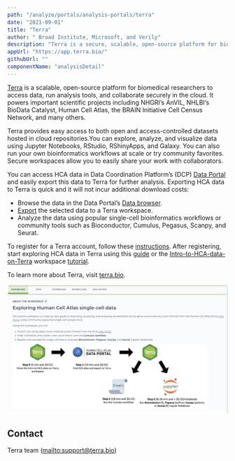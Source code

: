 ```yaml
---
path: "/analyze/portals/analysis-portals/terra"
date: "2021-09-01"
title: "Terra"
author: " Broad Institute, Microsoft, and Verily"
description: "Terra is a secure, scalable, open-source platform for biomedical researchers to access data, run analysis tools and collaborate."
appUrl: "https://app.terra.bio/"
githubUrl: ""
componentName: "analysisDetail"
---
```


[Terra](https://app.terra.bio/) is a scalable, open-source platform for biomedical researchers to access data, run analysis tools, and collaborate securely in the cloud. It powers important scientific projects including NHGRI’s AnVIL, NHLBI’s BioData Catalyst, Human Cell Atlas, the BRAIN Initiative Cell Census Network, and many others.

Terra provides easy access to both open and access-controlled datasets hosted in cloud repositories.You can explore, analyze, and visualize data using Jupyter Notebooks, RStudio, RShinyApps, and Galaxy. You can also run your own bioinformatics workflows at scale or try community favorites. Secure workspaces allow you to easily share your work with collaborators.

You can access HCA data in Data Coordination Platform’s (DCP) [Data Portal](/) and easily export this data to Terra for further analysis. Exporting HCA data to Terra is quick and it will not incur additional download costs:

- Browse the data in the Data Portal’s [Data browser](https://data.humancellatlas.org/explore/projects).
- [Export](/guides/consumer-vignettes/export-to-terra) the selected data to a Terra workspace.
- Analyze the data using popular single-cell bioinformatics workflows or community tools such as Bioconductor, Cumulus, Pegasus, Scanpy, and Seurat.

To register for a Terra account, follow these [instructions](https://support.terra.bio/hc/en-us/articles/360028235911). After registering, start exploring HCA data in Terra using this [guide](/guides/consumer-vignettes/export-to-terra) or the [Intro-to-HCA-data-on-Terra](https://app.terra.bio/#workspaces/featured-workspaces-hca/Intro-to-HCA-data-on-Terra) workspace [tutorial](https://support.terra.bio/hc/en-us/articles/360060041772).

To learn more about Terra, visit [terra.bio](https://terra.bio/).

![Terra](../../_images/portals/terra.png)

## Contact
Terra team (<mailto:support@terra.bio>)
